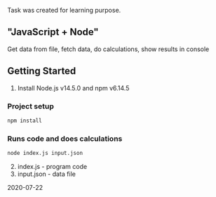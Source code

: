 ﻿Task was created for learning purpose.

## "JavaScript + Node"

Get data from file, fetch data, do calculations, show results in console

## Getting Started

1. Install Node.js v14.5.0 and npm v6.14.5

### Project setup

```bash
npm install
```

### Runs code and does calculations

```bash
node index.js input.json
```

2. index.js - program code
3. input.json - data file

2020-07-22
